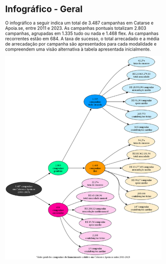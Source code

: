 # Infográfico - Geral

O infográfico a seguir indica um total de 3.487 campanhas em Catarse e Apoia.se,
entre 2011 e 2023. As campanhas pontuais totalizam 2.803 campanhas, agrupadas
em 1.335 tudo ou nada e 1.468 flex. As campanhas recorrentes estão em 684.
A taxa de sucesso, o total arrecadado e a média de arrecadação por campanha
são apresentados para cada modalidade e compreendem uma visão alternativa
à tabela apresentada inicialmente.

![Infográfico resumindo os principais agrupamentos](./img/infografico-geral.png)



